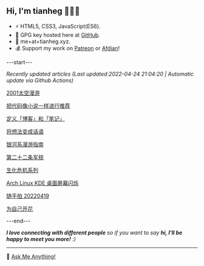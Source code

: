 
<h2>Hi, I'm tianheg 👋👨‍💻</h2>

- ⚡ HTML5, CSS3, JavaScript(ES6).
- 🔑 GPG key hosted here at [GitHub](https://github.com/tianheg.gpg).
- 📧 me+at+tianheg.xyz.
- 💰 Support my work on [Patreon](https://www.patreon.com/tianheg) or [Afdian](https://afdian.net/@tianheg)!

---start---

*Recently updated articles (Last updated:2022-04-24 21:04:20 | Automatic update via Github Actions)*

[2001太空漫游](https://www.yidajiabei.xyz/posts/2001-a-space-odyssey/)

[把代码像小说一样进行推荐](https://www.yidajiabei.xyz/posts/code-and-novel/)

[定义「博客」和「笔记」](https://www.yidajiabei.xyz/posts/blog-note/)

[将想法变成话语](https://www.yidajiabei.xyz/posts/mind-to-words/)

[银河系漫游指南](https://www.yidajiabei.xyz/posts/hitchhiker-s-guide-to-galaxy/)

[第二十二条军规](https://www.yidajiabei.xyz/posts/catch-22/)

[生化危机系列](https://www.yidajiabei.xyz/posts/resident-evil-series/)

[Arch Linux KDE 桌面屏幕闪烁](https://www.yidajiabei.xyz/posts/arch-linux-screen-flickering/)

[随手拍 20220419](https://www.yidajiabei.xyz/posts/photos-2022-04-19/)

[为自己开花](https://www.yidajiabei.xyz/posts/bloom-for-myself/)

---end---

<em><b>I love connecting with different people</b> so if you want to say <b>hi, I'll be happy to meet you more!</b> :)</em>

---

💬 [Ask Me Anything!](https://github.com/tianheg/tianheg/discussions)
